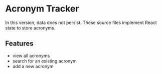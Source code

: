 # Acronym Tracker
In this version, data does not persist. These source files implement React state to store acronyms.

## Features
- view all acronyms
- search for an existing acronym
- add a new acronym
